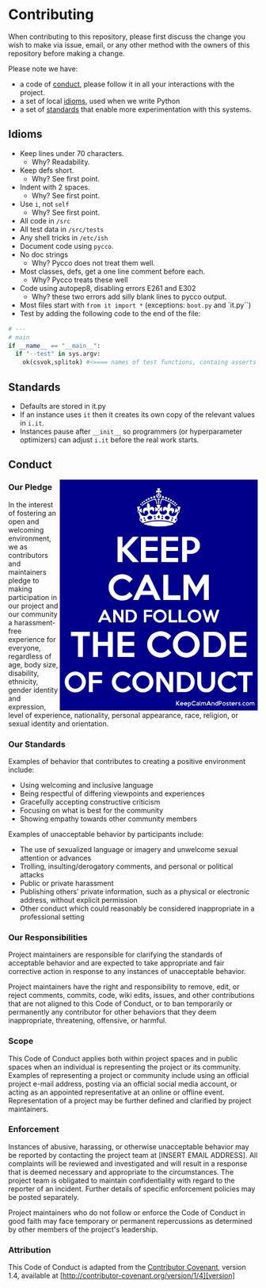 # Contributing

When contributing to this repository, please first discuss the change you wish to make via issue,
email, or any other method with the owners of this repository before making a change. 

Please note we have:

- a code of [conduct](#conduct), please follow it in all your interactions with the project.
- a set of local [idioms](#idioms), used when we write Python
- a set of [standards](#standards) that enable more experimentation with this systems.

## Idioms

- Keep lines under 70 characters.
  - Why? Readability.
- Keep defs short.
  - Why? See first point.
- Indent with 2 spaces.
  - Why? See first point.
- Use `i`, not `self` 
  - Why? See first point.
- All code in `/src`
- All test data in `/src/tests`
- Any shell tricks in `/etc/ish`
- Document code using `pycco`.
- No doc strings 
  - Why? Pycco does not treat them well.
- Most classes, defs, get a one line comment before each.
  - Why? Pycco treats these well
- Code using autopep8, disabling errors E261 and E302 
  - Why? these two errors add silly blank lines to pycco output.
- Most files start with `from it import *` (exceptions: `boot.py` and `it.py``)
- Test by adding the following code  to the end of the file:

```python
# ---
# main
if __name__ == "__main__":
  if "--test" in sys.argv:
    ok(csvok,splitok) #<==== names of test functions, containg asserts
```

## Standards

- Defaults are stored in it.py
- If an instance uses `it` then it creates its own copy of the relevant values in
  `i.it`.
- Instances pause after `__init__` so programmers (or hyperparameter
  optimizers) can adjust `i.it` before the real work starts.

## Conduct

<img src="https://github.com/timm/bnbad2/raw/main/etc/img/conduct.png"
     align=right width=400>

### Our Pledge

In the interest of fostering an open and welcoming environment, we as
contributors and maintainers pledge to making participation in our project and
our community a harassment-free experience for everyone, regardless of age, body
size, disability, ethnicity, gender identity and expression, level of experience,
nationality, personal appearance, race, religion, or sexual identity and
orientation.

### Our Standards

Examples of behavior that contributes to creating a positive environment
include:

* Using welcoming and inclusive language
* Being respectful of differing viewpoints and experiences
* Gracefully accepting constructive criticism
* Focusing on what is best for the community
* Showing empathy towards other community members

Examples of unacceptable behavior by participants include:

* The use of sexualized language or imagery and unwelcome sexual attention or
advances
* Trolling, insulting/derogatory comments, and personal or political attacks
* Public or private harassment
* Publishing others' private information, such as a physical or electronic
  address, without explicit permission
* Other conduct which could reasonably be considered inappropriate in a
  professional setting

### Our Responsibilities

Project maintainers are responsible for clarifying the standards of acceptable
behavior and are expected to take appropriate and fair corrective action in
response to any instances of unacceptable behavior.

Project maintainers have the right and responsibility to remove, edit, or
reject comments, commits, code, wiki edits, issues, and other contributions
that are not aligned to this Code of Conduct, or to ban temporarily or
permanently any contributor for other behaviors that they deem inappropriate,
threatening, offensive, or harmful.

### Scope

This Code of Conduct applies both within project spaces and in public spaces
when an individual is representing the project or its community. Examples of
representing a project or community include using an official project e-mail
address, posting via an official social media account, or acting as an appointed
representative at an online or offline event. Representation of a project may be
further defined and clarified by project maintainers.

### Enforcement

Instances of abusive, harassing, or otherwise unacceptable behavior may be
reported by contacting the project team at [INSERT EMAIL ADDRESS]. All
complaints will be reviewed and investigated and will result in a response that
is deemed necessary and appropriate to the circumstances. The project team is
obligated to maintain confidentiality with regard to the reporter of an incident.
Further details of specific enforcement policies may be posted separately.

Project maintainers who do not follow or enforce the Code of Conduct in good
faith may face temporary or permanent repercussions as determined by other
members of the project's leadership.

### Attribution

This Code of Conduct is adapted from the [Contributor Covenant][homepage], version 1.4,
available at [http://contributor-covenant.org/version/1/4][version]

[homepage]: http://contributor-covenant.org
[version]: http://contributor-covenant.org/version/1/4/
